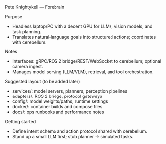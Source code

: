 Pete Knightykell — Forebrain

Purpose
- Headless laptop/PC with a decent GPU for LLMs, vision models, and task planning.
- Translates natural‑language goals into structured actions; coordinates with cerebellum.

Notes
- Interfaces: gRPC/ROS 2 bridge/REST/WebSocket to cerebellum; optional camera ingest.
- Manages model serving (LLM/VLM), retrieval, and tool orchestration.

Suggested layout (to be added later)
- services/: model servers, planners, perception pipelines
- adapters/: ROS 2 bridge, protocol gateways
- config/: model weights/paths, runtime settings
- docker/: container builds and compose files
- docs/: ops runbooks and performance notes

Getting started
- Define intent schema and action protocol shared with cerebellum.
- Stand up a small LLM first; stub planner → simulated tasks.
